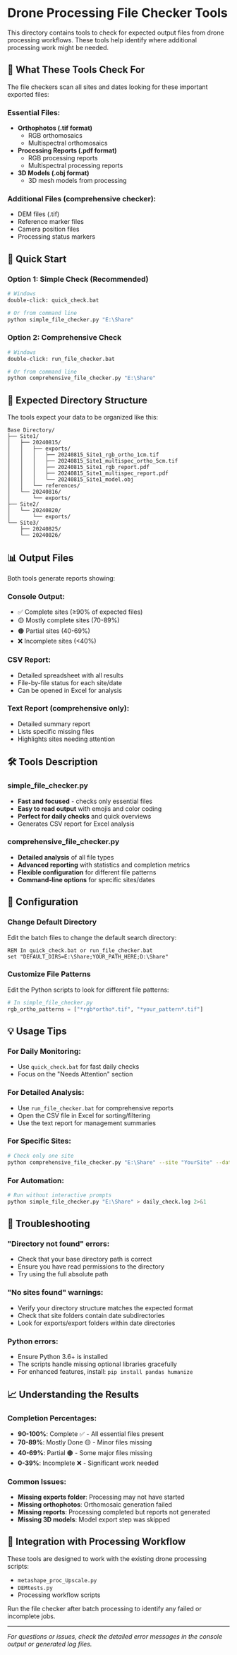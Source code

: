 # Drone Processing File Checker Tools

This directory contains tools to check for expected output files from drone processing workflows. These tools help identify where additional processing work might be needed.

## 🎯 What These Tools Check For

The file checkers scan all sites and dates looking for these important exported files:

### Essential Files:
- **Orthophotos (.tif format)**
  - RGB orthomosaics
  - Multispectral orthomosaics  
- **Processing Reports (.pdf format)**
  - RGB processing reports
  - Multispectral processing reports
- **3D Models (.obj format)**
  - 3D mesh models from processing

### Additional Files (comprehensive checker):
- DEM files (.tif)
- Reference marker files
- Camera position files
- Processing status markers

## 🚀 Quick Start

### Option 1: Simple Check (Recommended)
```bash
# Windows
double-click: quick_check.bat

# Or from command line
python simple_file_checker.py "E:\Share"
```

### Option 2: Comprehensive Check
```bash
# Windows  
double-click: run_file_checker.bat

# Or from command line
python comprehensive_file_checker.py "E:\Share"
```

## 📁 Expected Directory Structure

The tools expect your data to be organized like this:
```
Base Directory/
├── Site1/
│   ├── 20240815/
│   │   ├── exports/
│   │   │   ├── 20240815_Site1_rgb_ortho_1cm.tif
│   │   │   ├── 20240815_Site1_multispec_ortho_5cm.tif
│   │   │   ├── 20240815_Site1_rgb_report.pdf
│   │   │   ├── 20240815_Site1_multispec_report.pdf
│   │   │   └── 20240815_Site1_model.obj
│   │   └── references/
│   └── 20240816/
│       └── exports/
├── Site2/
│   └── 20240820/
│       └── exports/
└── Site3/
    ├── 20240825/
    └── 20240826/
```

## 📊 Output Files

Both tools generate reports showing:

### Console Output:
- ✅ Complete sites (≥90% of expected files)
- 🟡 Mostly complete sites (70-89%)
- 🟠 Partial sites (40-69%)
- ❌ Incomplete sites (<40%)

### CSV Report:
- Detailed spreadsheet with all results
- File-by-file status for each site/date
- Can be opened in Excel for analysis

### Text Report (comprehensive only):
- Detailed summary report
- Lists specific missing files
- Highlights sites needing attention

## 🛠️ Tools Description

### simple_file_checker.py
- **Fast and focused** - checks only essential files
- **Easy to read output** with emojis and color coding
- **Perfect for daily checks** and quick overviews
- Generates CSV report for Excel analysis

### comprehensive_file_checker.py  
- **Detailed analysis** of all file types
- **Advanced reporting** with statistics and completion metrics
- **Flexible configuration** for different file patterns
- **Command-line options** for specific sites/dates

## 🔧 Configuration

### Change Default Directory
Edit the batch files to change the default search directory:
```batch
REM In quick_check.bat or run_file_checker.bat
set "DEFAULT_DIRS=E:\Share;YOUR_PATH_HERE;D:\Share"
```

### Customize File Patterns
Edit the Python scripts to look for different file patterns:
```python
# In simple_file_checker.py
rgb_ortho_patterns = ["*rgb*ortho*.tif", "*your_pattern*.tif"]
```

## 💡 Usage Tips

### For Daily Monitoring:
- Use `quick_check.bat` for fast daily checks
- Focus on the "Needs Attention" section

### For Detailed Analysis:
- Use `run_file_checker.bat` for comprehensive reports
- Open the CSV file in Excel for sorting/filtering
- Use the text report for management summaries

### For Specific Sites:
```bash
# Check only one site
python comprehensive_file_checker.py "E:\Share" --site "YourSite" --date "20240815"
```

### For Automation:
```bash
# Run without interactive prompts
python simple_file_checker.py "E:\Share" > daily_check.log 2>&1
```

## 🐛 Troubleshooting

### "Directory not found" errors:
- Check that your base directory path is correct
- Ensure you have read permissions to the directory
- Try using the full absolute path

### "No sites found" warnings:
- Verify your directory structure matches the expected format
- Check that site folders contain date subdirectories
- Look for exports/export folders within date directories

### Python errors:
- Ensure Python 3.6+ is installed
- The scripts handle missing optional libraries gracefully
- For enhanced features, install: `pip install pandas humanize`

## 📈 Understanding the Results

### Completion Percentages:
- **90-100%**: Complete ✅ - All essential files present
- **70-89%**: Mostly Done 🟡 - Minor files missing  
- **40-69%**: Partial 🟠 - Some major files missing
- **0-39%**: Incomplete ❌ - Significant work needed

### Common Issues:
- **Missing exports folder**: Processing may not have started
- **Missing orthophotos**: Orthomosaic generation failed
- **Missing reports**: Processing completed but reports not generated
- **Missing 3D models**: Model export step was skipped

## 🔄 Integration with Processing Workflow

These tools are designed to work with the existing drone processing scripts:
- `metashape_proc_Upscale.py`
- `DEMtests.py`
- Processing workflow scripts

Run the file checker after batch processing to identify any failed or incomplete jobs.

---

*For questions or issues, check the detailed error messages in the console output or generated log files.*
